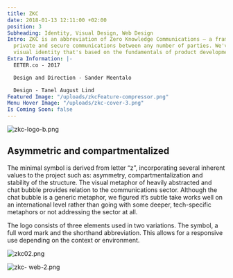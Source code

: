 ```yaml
---
title: ZKC
date: 2018-01-13 12:11:00 +02:00
position: 3
Subheading: Identity, Visual Design, Web Design
Intro: ZKC is an abbreviation of Zero Knowledge Communications – a framework to enable
  private and secure communications between any number of parties. We've created a
  visual identity that's based on the fundamentals of product development.
Extra Information: |-
  EETER.co - 2017

  Design and Direction - Sander Meentalo

  Design - Tanel August Lind
Featured Image: "/uploads/zkcFeature-compressor.png"
Menu Hover Image: "/uploads/zkc-cover-3.png"
Is Coming Soon: false
---
```


![zkc-logo-b.png](/uploads/zkc-logo-b.png)
<br>

## Asymmetric and compartmentalized

The minimal symbol is derived from letter “z”, incorporating several inherent values to the project such as: asymmetry, compartmentalization and stability of the structure. The visual metaphor of heavily abstracted and chat bubble provides relation to the communications sector. Although the chat bubble is a generic metaphor, we figured it’s subtle take works well on an international level rather than going with some deeper, tech-specific metaphors or not addressing the sector at all.

The logo consists of three elements used in two variations. The symbol, a full word mark and the shorthand abbreviation. This allows for a responsive use depending on the context or environment.​​​​​​​

![zkc02.png](/uploads/zkc02.png)

![zkc- web-2.png](/uploads/zkc-%20web-2.png)
<br>